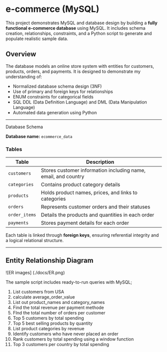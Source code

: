 # e-commerce (MySQL)
This project demonstrates MySQL and database design by building a **fully functional e-commerce database** using MySQL. It includes schema creation, relationships, constraints, and a Python script to generate and populate realistic sample data.

## Overview
The database models an online store system with entities for customers, products, orders, and payments. It is designed to demonstrate my understanding of:
- Normalized database schema design (3NF)
- Use of primary and foreign keys for relationships
- ENUM constraints for categorical fields
- SQL DDL (Data Definition Language) and DML (Data Manipulation Language)
- Automated data generation using Python

---

Database Schema

**Database name:** `ecommerce_data`

### Tables
| Table | Description |
|--------|-------------|
| `customers` | Stores customer information including name, email, and country |
| `categories` | Contains product category details |
| `products` | Holds product names, prices, and links to categories |
| `orders` | Represents customer orders and their statuses |
| `order_items` | Details the products and quantities in each order |
| `payments` | Stores payment details for each order |

Each table is linked through **foreign keys**, ensuring referential integrity and a logical relational structure.

---

## Entity Relationship Diagram
![ER images] (./docs/ER.png)

The sample script includes ready-to-run queries with MySQL;
1. List customers from USA
2. calculate average_order_value
3. List out product_names and category_names
4. Find the total revenue per payment methode
5. FInd the total number of orders per customer
6. Top 5 customers by total spending
7. Top 5 best selling products by quantity
8. List product categories by revenue
9. Identify customers who have never placed an order
10. Rank customers by total spending using a window function
11. Top 3 customers per country by total spending
